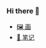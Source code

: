 ### Hi there 👋

- [🖼 画](https://j-painting.netlify.app/) 
- [📒 笔记](https://jf-blog.netlify.app/)

<!--
**Jfengx/Jfengx** is a ✨ _special_ ✨ repository because its `README.md` (this file) appears on your GitHub profile.

Here are some ideas to get you started:

- 🔭 I’m currently working on ...
- 🌱 I’m currently learning ...
- 👯 I’m looking to collaborate on ...
- 🤔 I’m looking for help with ...
- 💬 Ask me about ...
- 📫 How to reach me: ...
- 😄 Pronouns: ...
- ⚡ Fun fact: ...
-->
